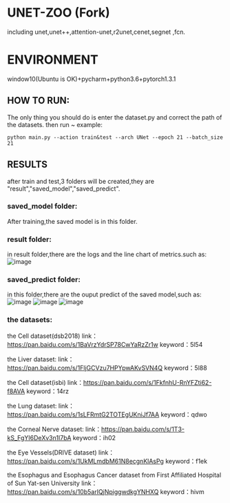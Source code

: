 # UNET-ZOO (Fork)
including unet,unet++,attention-unet,r2unet,cenet,segnet ,fcn.

# ENVIRONMENT
window10(Ubuntu is OK)+pycharm+python3.6+pytorch1.3.1  

## HOW TO RUN:
The only thing you should do is enter the dataset.py and correct the path of the datasets.
then run ~
example:
```
python main.py --action train&test --arch UNet --epoch 21 --batch_size 21 
```
## RESULTS
after train and test,3 folders will be created,they are "result","saved_model","saved_predict".

### saved_model folder:
After training,the saved model is in this folder.

### result folder:
in result folder,there are the logs and the line chart of metrics.such as:
![image](https://github.com/Andy-zhujunwen/UNET-ZOO/blob/master/linechart.png)

### saved_predict folder:
in this folder,there are the ouput predict of the saved model,such as:
![image](https://github.com/Andy-zhujunwen/UNET-ZOO/blob/master/eye.png)
![image](https://github.com/Andy-zhujunwen/UNET-ZOO/blob/master/lung.png)
![image](https://github.com/Andy-zhujunwen/UNET-ZOO/blob/master/cell.png)

### the datasets:
the Cell dataset(dsb2018)
link：https://pan.baidu.com/s/1BaVrzYdrSP78CwYaRzZr1w 
keyword：5l54 

the Liver dataset:
link：https://pan.baidu.com/s/1FljGCVzu7HPYpwAKvSVN4Q 
keyword：5l88 

the Cell dataset(isbi)
link：https://pan.baidu.com/s/1FkfnhU-RnYFZti62-f8AVA 
keyword：14rz

the Lung dataset:
link：https://pan.baidu.com/s/1sLFRmtG2TOTEgUKniJf7AA 
keyword：qdwo 

the Corneal Nerve dataset:
link：https://pan.baidu.com/s/1T3-kS_FgYI6DeXv3n1I7bA 
keyword：ih02

the Eye Vessels(DRIVE dataset)
link：https://pan.baidu.com/s/1UkMLmdbM61N8ecgnKlAsPg 
keyword：f1ek

the Esophagus and Esophagus Cancer dataset from First Affiliated Hospital of Sun Yat-sen University
link：https://pan.baidu.com/s/10b5arIQjNpiggwdkgYNHXQ 
keyword：hivm
